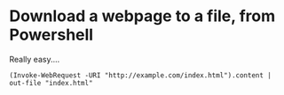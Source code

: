﻿# Download a webpage to a file, from Powershell

Really easy....

	(Invoke-WebRequest -URI "http://example.com/index.html").content | out-file "index.html"